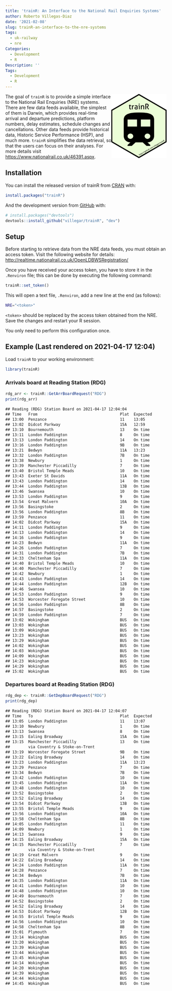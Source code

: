 ```yaml
---
title: 'trainR: An Interface to the National Rail Enquiries Systems'
author: Roberto Villegas-Diaz
date: '2021-02-08'
slug: trainR-an-interface-to-the-nre-systems
tags:
  - uk-railway
  - nre
Categories:
  - Development
  - R
Description: ''
Tags:
  - Development
  - R
---
```


<img src="https://raw.githubusercontent.com/villegar/trainR/main/inst/images/logo.png" alt="logo" align="right" height=200px/>

The goal of `trainR` is to provide a simple interface to the 
National Rail Enquiries (NRE) systems. There are few data feeds 
available, the simplest of them is Darwin, which provides real-time 
arrival and departure predictions, platform numbers, delay estimates, 
schedule changes and cancellations. Other data feeds provide historical 
data, Historic Service Performance (HSP), and much more. `trainR` 
simplifies the data retrieval, so that the users can focus on their 
analyses. For more details visit 
https://www.nationalrail.co.uk/46391.aspx.

## Installation

You can install the released version of trainR from [CRAN](https://CRAN.R-project.org) with:

``` r
install.packages("trainR")
```

And the development version from [GitHub](https://github.com/) with:

``` r
# install.packages("devtools")
devtools::install_github("villegar/trainR", "dev")
```

## Setup
Before starting to retrieve data from the NRE data feeds, you must obtain an access token. 
Visit the following website for details: http://realtime.nationalrail.co.uk/OpenLDBWSRegistration/

Once you have received your access token, you have to store it in the `.Renviron` file; this can be 
done by executing the following command:


```r
trainR::set_token()
```

This will open a text file, `.Renviron`, add a new line at the end (as follows):

```bash
NRE="<token>"
```

`<token>` should be replaced by the access token obtained from the NRE. Save the changes and restart 
your R session.

You only need to perform this configuration once.

## Example (Last rendered on 2021-04-17 12:04)

Load `trainR` to your working environment:

```r
library(trainR)
```

### Arrivals board at Reading Station (RDG)


```r
rdg_arr <- trainR::GetArrBoardRequest("RDG")
print(rdg_arr)
```

```
## Reading (RDG) Station Board on 2021-04-17 12:04:04
## Time   From                                    Plat  Expected
## 13:00  Penzance                                11    13:05
## 13:02  Didcot Parkway                          15A   12:59
## 13:10  Bournemouth                             13    On time
## 13:11  London Paddington                       8     On time
## 13:13  London Paddington                       14    On time
## 13:16  London Paddington                       9B    On time
## 13:21  Bedwyn                                  11A   13:23
## 13:32  London Paddington                       7B    On time
## 13:38  Newbury                                 1     On time
## 13:39  Manchester Piccadilly                   7     On time
## 13:40  Bristol Temple Meads                    10    On time
## 13:43  Exeter St Davids                        11A   On time
## 13:43  London Paddington                       14    On time
## 13:44  London Paddington                       13B   On time
## 13:46  Swansea                                 10    On time
## 13:53  London Paddington                       9     On time
## 13:54  Great Malvern                           10A   On time
## 13:56  Basingstoke                             2     On time
## 13:56  London Paddington                       8B    On time
## 13:59  Penzance                                11    On time
## 14:02  Didcot Parkway                          15A   On time
## 14:11  London Paddington                       9     On time
## 14:13  London Paddington                       14    On time
## 14:16  London Paddington                       9     On time
## 14:23  Bedwyn                                  11A   On time
## 14:26  London Paddington                       7     On time
## 14:31  London Paddington                       7B    On time
## 14:33  Cheltenham Spa                          11A   On time
## 14:40  Bristol Temple Meads                    10    On time
## 14:40  Manchester Piccadilly                   7     On time
## 14:42  Newbury                                 1     On time
## 14:43  London Paddington                       14    On time
## 14:44  London Paddington                       12B   On time
## 14:46  Swansea                                 10    On time
## 14:53  London Paddington                       9     On time
## 14:53  Worcester Foregate Street               10    On time
## 14:56  London Paddington                       8B    On time
## 14:57  Basingstoke                             2     On time
## 14:59  London Paddington                       7     On time
## 13:02  Wokingham                               BUS   On time
## 13:03  Wokingham                               BUS   On time
## 13:09  Wokingham                               BUS   On time
## 13:23  Wokingham                               BUS   On time
## 13:29  Wokingham                               BUS   On time
## 14:02  Wokingham                               BUS   On time
## 14:03  Wokingham                               BUS   On time
## 14:09  Wokingham                               BUS   On time
## 14:23  Wokingham                               BUS   On time
## 14:29  Wokingham                               BUS   On time
## 15:02  Wokingham                               BUS   On time
```

### Departures board at Reading Station (RDG)


```r
rdg_dep <- trainR::GetDepBoardRequest("RDG")
print(rdg_dep)
```

```
## Reading (RDG) Station Board on 2021-04-17 12:04:07
## Time   To                                      Plat  Expected
## 13:05  London Paddington                       11    13:07
## 13:10  Newbury                                 1     On time
## 13:13  Swansea                                 8     On time
## 13:15  Ealing Broadway                         15A   On time
## 13:15  Manchester Piccadilly                   13    On time
##        via Coventry & Stoke-on-Trent           
## 13:19  Worcester Foregate Street               9B    On time
## 13:22  Ealing Broadway                         14    On time
## 13:23  London Paddington                       11A   13:23
## 13:29  Penzance                                7     On time
## 13:34  Bedwyn                                  7B    On time
## 13:42  London Paddington                       10    On time
## 13:45  London Paddington                       11A   On time
## 13:48  London Paddington                       10    On time
## 13:52  Basingstoke                             2     On time
## 13:52  Ealing Broadway                         14    On time
## 13:54  Didcot Parkway                          13B   On time
## 13:55  Bristol Temple Meads                    9     On time
## 13:56  London Paddington                       10A   On time
## 13:58  Cheltenham Spa                          8B    On time
## 14:05  London Paddington                       11    On time
## 14:09  Newbury                                 1     On time
## 14:13  Swansea                                 9     On time
## 14:15  Ealing Broadway                         15A   On time
## 14:15  Manchester Piccadilly                   7     On time
##        via Coventry & Stoke-on-Trent           
## 14:19  Great Malvern                           9     On time
## 14:22  Ealing Broadway                         14    On time
## 14:24  London Paddington                       11A   On time
## 14:28  Penzance                                7     On time
## 14:34  Bedwyn                                  7B    On time
## 14:35  London Paddington                       11A   On time
## 14:41  London Paddington                       10    On time
## 14:48  London Paddington                       10    On time
## 14:49  Bournemouth                             7     On time
## 14:52  Basingstoke                             2     On time
## 14:52  Ealing Broadway                         14    On time
## 14:53  Didcot Parkway                          12B   On time
## 14:55  Bristol Temple Meads                    9     On time
## 14:56  London Paddington                       10    On time
## 14:58  Cheltenham Spa                          8B    On time
## 15:01  Plymouth                                7     On time
## 13:14  Wokingham                               BUS   On time
## 13:20  Wokingham                               BUS   On time
## 13:39  Wokingham                               BUS   On time
## 13:44  Wokingham                               BUS   On time
## 13:45  Wokingham                               BUS   On time
## 14:14  Wokingham                               BUS   On time
## 14:20  Wokingham                               BUS   On time
## 14:39  Wokingham                               BUS   On time
## 14:44  Wokingham                               BUS   On time
## 14:45  Wokingham                               BUS   On time
```
